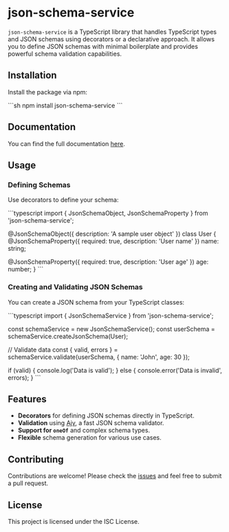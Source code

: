 
# json-schema-service

`json-schema-service` is a TypeScript library that handles TypeScript types and JSON schemas using decorators or a declarative approach. It allows you to define JSON schemas with minimal boilerplate and provides powerful schema validation capabilities.

## Installation

Install the package via npm:

\`\`\`sh
npm install json-schema-service
\`\`\`

## Documentation

You can find the full documentation [here](https://yarongilo1981.github.io/json-schema-service/).

## Usage

### Defining Schemas

Use decorators to define your schema:

\`\`\`typescript
import { JsonSchemaObject, JsonSchemaProperty } from 'json-schema-service';

@JsonSchemaObject({ description: 'A sample user object' })
class User {
  @JsonSchemaProperty({ required: true, description: 'User name' })
  name: string;

  @JsonSchemaProperty({ required: true, description: 'User age' })
  age: number;
}
\`\`\`

### Creating and Validating JSON Schemas

You can create a JSON schema from your TypeScript classes:

\`\`\`typescript
import { JsonSchemaService } from 'json-schema-service';

const schemaService = new JsonSchemaService();
const userSchema = schemaService.createJsonSchema(User);

// Validate data
const { valid, errors } = schemaService.validate(userSchema, { name: 'John', age: 30 });

if (valid) {
  console.log('Data is valid');
} else {
  console.error('Data is invalid', errors);
}
\`\`\`

## Features

- **Decorators** for defining JSON schemas directly in TypeScript.
- **Validation** using [Ajv](https://ajv.js.org/), a fast JSON schema validator.
- **Support for `oneOf`** and complex schema types.
- **Flexible** schema generation for various use cases.

## Contributing

Contributions are welcome! Please check the [issues](https://github.com/yarongilo1981/json-schema-service/issues) and feel free to submit a pull request.

## License

This project is licensed under the ISC License.
